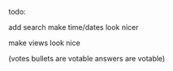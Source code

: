 todo:

add search
make time/dates look nicer

make views look nice

(votes
	bullets are votable
	answers are votable)